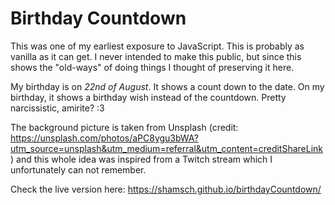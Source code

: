 # Birthday Countdown
This was one of my earliest exposure to JavaScript. This is probably as vanilla as it can get. I never intended to make this public, but since this shows the "old-ways" of doing things I thought of preserving it here.

My birthday is on *22nd of August*. It shows a count down to the date. On my birthday, it shows a birthday wish instead of the countdown.  Pretty narcissistic, amirite? :3

The background picture is taken from Unsplash (credit: https://unsplash.com/photos/aPC8ygu3bWA?utm_source=unsplash&utm_medium=referral&utm_content=creditShareLink) and this whole idea was inspired from a Twitch stream which I unfortunately can not remember. 

Check the live version here: https://shamsch.github.io/birthdayCountdown/